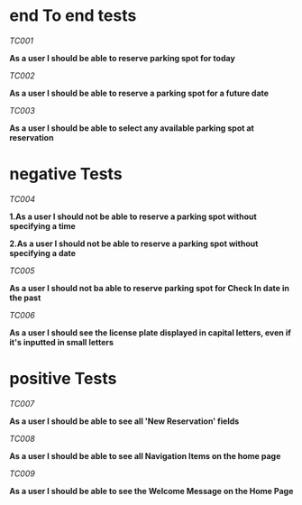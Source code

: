 # end To end tests
*TC001*

**As a user I should be able to reserve parking spot for today**

*TC002*

**As a user I should be able to reserve a parking spot for a future date**

*TC003*

**As a user I should be able to select any available parking spot at reservation**

# negative Tests

*TC004*

**1.As a user I should not be able to reserve a parking spot without specifying a time**

**2.As a user I should not be able to reserve a parking spot without specifying a date**

*TC005*

**As a user I should not ba able to reserve parking spot for Check In date in the past**

*TC006*

**As a user I should see the license plate displayed in capital letters, even if it's inputted in small letters**

# positive Tests

*TC007*

**As a user I should be able to see all 'New Reservation' fields**

*TC008*

**As a user I should be able to see all Navigation Items on the home page**

*TC009*

**As a user I should be able to see the Welcome Message on the Home Page**






